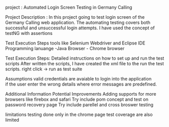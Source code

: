 project : Automated Login Screen Testing in Germany Calling

Project Description : In this project going to test login screen of the Germany Calling web application. The automating testing covers both successful and unsuccessful login attempts.
I have used the concept of testNG with assertions 


Test Execution Steps
tools like Selenium Webdriver and Eclipse IDE
Programming lanuange -Java 
Browser - Chrome browser

Test Execution Steps: Detailed instructions on how to set up and run the test scripts
After written the scripts, I have created the xml file to the run the test scripts. 
right click -> run as test suite 

Assumptions
valid credentials are avaiable to login into the application    
if the user enter the wrong details where error messages are predefined. 

Additional Information
Potential Improvements
Adding supports for more browsers like firebox and safari
Try include pom concept and test on  password recovery page 
Try include parellel and cross broswer testing 

limitations
testing done only in the chrome page
test coverage are also limited
